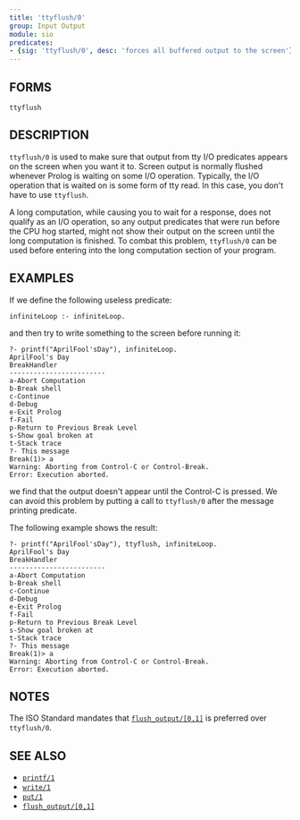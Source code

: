 ```yaml
---
title: 'ttyflush/0'
group: Input Output
module: sio
predicates:
- {sig: 'ttyflush/0', desc: 'forces all buffered output to the screen'}
---
```


## FORMS

`ttyflush`


## DESCRIPTION

`ttyflush/0` is used to make sure that output from tty I/O predicates appears on the screen when you want it to. Screen output is normally flushed whenever Prolog is waiting on some I/O operation. Typically, the I/O operation that is waited on is some form of tty read. In this case, you don't have to use `ttyflush`.

A long computation, while causing you to wait for a response, does not qualify as an I/O operation, so any output predicates that were run before the CPU hog started, might not show their output on the screen until the long computation is finished. To combat this problem, `ttyflush/0` can be used before entering into the long computation section of your program.


## EXAMPLES

If we define the following useless predicate:

`infiniteLoop :- infiniteLoop.`

and then try to write something to the screen before running it:

```
?- printf("AprilFool'sDay"), infiniteLoop.
AprilFool's Day 
BreakHandler
------------------------
a-Abort Computation
b-Break shell
c-Continue
d-Debug
e-Exit Prolog
f-Fail
p-Return to Previous Break Level
s-Show goal broken at
t-Stack trace
?- This message
Break(1)> a
Warning: Aborting from Control-C or Control-Break.
Error: Execution aborted.
```
we find that the output doesn't appear until the Control-C is pressed. We can avoid this problem by putting a call to `ttyflush/0` after the message printing predicate.

The following example shows the result:

```
?- printf("AprilFool'sDay"), ttyflush, infiniteLoop.
AprilFool's Day
BreakHandler
------------------------
a-Abort Computation
b-Break shell
c-Continue
d-Debug
e-Exit Prolog
f-Fail
p-Return to Previous Break Level
s-Show goal broken at
t-Stack trace
?- This message
Break(1)> a
Warning: Aborting from Control-C or Control-Break.
Error: Execution aborted.
```

## NOTES

The ISO Standard mandates that [`flush_output/[0,1]`](flush_output.html) is preferred over `ttyflush/0`.


## SEE ALSO

- [`printf/1`](printf.html)
- [`write/1`](write.html)
- [`put/1`](put.html)
- [`flush_output/[0,1]`](flush_output.html)
